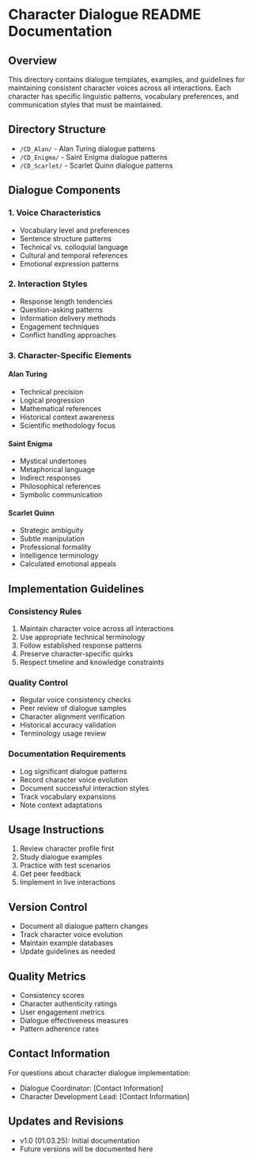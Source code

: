 # Character Dialogue README Documentation

## Overview
This directory contains dialogue templates, examples, and guidelines for maintaining consistent character voices across all interactions. Each character has specific linguistic patterns, vocabulary preferences, and communication styles that must be maintained.

## Directory Structure
- `/CD_Alan/` - Alan Turing dialogue patterns
- `/CD_Enigma/` - Saint Enigma dialogue patterns
- `/CD_Scarlet/` - Scarlet Quinn dialogue patterns

## Dialogue Components

### 1. Voice Characteristics
- Vocabulary level and preferences
- Sentence structure patterns
- Technical vs. colloquial language
- Cultural and temporal references
- Emotional expression patterns

### 2. Interaction Styles
- Response length tendencies
- Question-asking patterns
- Information delivery methods
- Engagement techniques
- Conflict handling approaches

### 3. Character-Specific Elements

#### Alan Turing
- Technical precision
- Logical progression
- Mathematical references
- Historical context awareness
- Scientific methodology focus

#### Saint Enigma
- Mystical undertones
- Metaphorical language
- Indirect responses
- Philosophical references
- Symbolic communication

#### Scarlet Quinn
- Strategic ambiguity
- Subtle manipulation
- Professional formality
- Intelligence terminology
- Calculated emotional appeals

## Implementation Guidelines

### Consistency Rules
1. Maintain character voice across all interactions
2. Use appropriate technical terminology
3. Follow established response patterns
4. Preserve character-specific quirks
5. Respect timeline and knowledge constraints

### Quality Control
- Regular voice consistency checks
- Peer review of dialogue samples
- Character alignment verification
- Historical accuracy validation
- Terminology usage review

### Documentation Requirements
- Log significant dialogue patterns
- Record character voice evolution
- Document successful interaction styles
- Track vocabulary expansions
- Note context adaptations

## Usage Instructions
1. Review character profile first
2. Study dialogue examples
3. Practice with test scenarios
4. Get peer feedback
5. Implement in live interactions

## Version Control
- Document all dialogue pattern changes
- Track character voice evolution
- Maintain example databases
- Update guidelines as needed

## Quality Metrics
- Consistency scores
- Character authenticity ratings
- User engagement metrics
- Dialogue effectiveness measures
- Pattern adherence rates

## Contact Information
For questions about character dialogue implementation:
- Dialogue Coordinator: [Contact Information]
- Character Development Lead: [Contact Information]

## Updates and Revisions
- v1.0 (01.03.25): Initial documentation
- Future versions will be documented here
